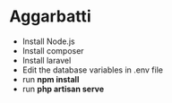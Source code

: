 # Aggarbatti

* Install Node.js
* Install composer
* Install laravel
* Edit the database variables in .env file
* run **npm install**
* run **php artisan serve**
